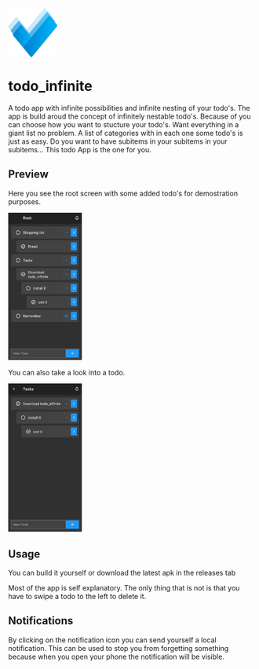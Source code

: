 <img src="https://github.com/Matts-vdp/todo_infinite/blob/main/preview/icon.png" width="100" height="100" >

# todo_infinite

A todo app with infinite possibilities and infinite nesting of your todo's.
The app is build aroud the concept of infinitely nestable todo's.
Because of you can choose how you want to stucture your todo's.
Want everything in a giant list no problem.
A list of categories with in each one some todo's is just as easy.
Do you want to have subitems in your subitems in your subitems... 
This todo App is the one for you.

## Preview
Here you see the root screen with some added todo's for demostration purposes.

<img src="https://github.com/Matts-vdp/todo_infinite/blob/main/preview/root.png" width="150">

You can also take a look into a todo.

<img src="https://github.com/Matts-vdp/todo_infinite/blob/main/preview/task.png" width="150">


## Usage
You can build it yourself or download the latest apk in the releases tab

Most of the app is self explanatory. 
The only thing that is not is that you have to swipe a todo to the left to delete it.

## Notifications
By clicking on the notification icon you can send yourself a local notification.
This can be used to stop you from forgetting something because when you open your phone the notification will be visible.

